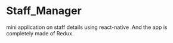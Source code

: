 # Staff_Manager

mini application on staff details using react-native .And the app is completely made of Redux.
